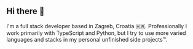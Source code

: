 ## Hi there 👋

I'm a full stack developer based in Zagreb, Croatia 🇭🇷. Professionally I work primarily with TypeScript and Python, but I try to use more varied languages and stacks in my personal unfinished side projects™.


